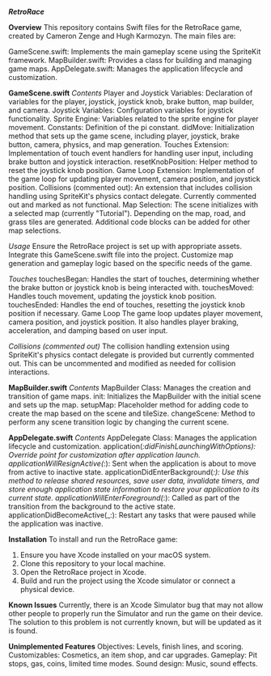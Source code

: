***RetroRace***

**Overview**
This repository contains Swift files for the RetroRace game, created by Cameron Zenge and Hugh Karmozyn. The main files are:

GameScene.swift: Implements the main gameplay scene using the SpriteKit framework.
MapBuilder.swift: Provides a class for building and managing game maps.
AppDelegate.swift: Manages the application lifecycle and customization.

**GameScene.swift**
*Contents*
Player and Joystick Variables: Declaration of variables for the player, joystick, joystick knob, brake button, map builder, and camera.
Joystick Variables: Configuration variables for joystick functionality.
Sprite Engine: Variables related to the sprite engine for player movement.
Constants: Definition of the pi constant.
didMove: Initialization method that sets up the game scene, including player, joystick, brake button, camera, physics, and map generation.
Touches Extension: Implementation of touch event handlers for handling user input, including brake button and joystick interaction.
resetKnobPosition: Helper method to reset the joystick knob position.
Game Loop Extension: Implementation of the game loop for updating player movement, camera position, and joystick position.
Collisions (commented out): An extension that includes collision handling using SpriteKit's physics contact delegate. Currently commented out and marked as not functional.
Map Selection: The scene initializes with a selected map (currently "Tutorial"). Depending on the map, road, and grass tiles are generated. Additional code blocks can be added for other map selections.

*Usage*
Ensure the RetroRace project is set up with appropriate assets.
Integrate this GameScene.swift file into the project.
Customize map generation and gameplay logic based on the specific needs of the game.

*Touches*
touchesBegan: Handles the start of touches, determining whether the brake button or joystick knob is being interacted with.
touchesMoved: Handles touch movement, updating the joystick knob position.
touchesEnded: Handles the end of touches, resetting the joystick knob position if necessary.
Game Loop
The game loop updates player movement, camera position, and joystick position. It also handles player braking, acceleration, and damping based on user input.

*Collisions (commented out)*
The collision handling extension using SpriteKit's physics contact delegate is provided but currently commented out. This can be uncommented and modified as needed for collision interactions.

**MapBuilder.swift**
*Contents*
MapBuilder Class: Manages the creation and transition of game maps.
init: Initializes the MapBuilder with the initial scene and sets up the map.
setupMap: Placeholder method for adding code to create the map based on the scene and tileSize.
changeScene: Method to perform any scene transition logic by changing the current scene.

**AppDelegate.swift**
*Contents*
AppDelegate Class: Manages the application lifecycle and customization.
application(_:didFinishLaunchingWithOptions): Override point for customization after application launch.
applicationWillResignActive(_:): Sent when the application is about to move from active to inactive state.
applicationDidEnterBackground(_:): Use this method to release shared resources, save user data, invalidate timers, and store enough application state information to restore your application to its current state.
applicationWillEnterForeground(_:): Called as part of the transition from the background to the active state.
applicationDidBecomeActive(_:): Restart any tasks that were paused while the application was inactive.

**Installation**
To install and run the RetroRace game:

1. Ensure you have Xcode installed on your macOS system.
2. Clone this repository to your local machine.
3. Open the RetroRace project in Xcode.
5. Build and run the project using the Xcode simulator or connect a physical device.

**Known Issues**
Currently, there is an Xcode Simulator bug that may not allow other people to properly run the Simulator and run the game on their device. The solution to this problem is not currently known, but will be updated as it is found.

**Unimplemented Features**
Objectives: Levels, finish lines, and scoring. 
Customizables: Cosmetics, an item shop, and car upgrades.
Gameplay: Pit stops, gas, coins, limited time modes.
Sound design: Music, sound effects.
